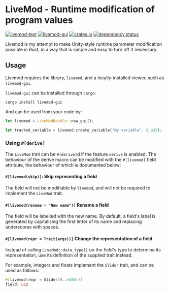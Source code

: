 # LiveMod - Runtime modification of program values

[![livemod-test](https://github.com/TheOnlyMrCat/LiveMod/actions/workflows/test.yml/badge.svg)](https://github.com/TheOnlyMrCat/LiveMod/actions/workflows/test.yml)
[![livemod-gui](https://github.com/TheOnlyMrCat/LiveMod/actions/workflows/gui.yml/badge.svg)](https://github.com/TheOnlyMrCat/LiveMod/actions/workflows/gui.yml)
[![crates.io](https://img.shields.io/crates/v/livemod)](https://crates.io/crates/livemod)
[![dependency status](https://deps.rs/repo/github/TheOnlyMrCat/livemod/status.svg)](https://deps.rs/repo/github/TheOnlyMrCat/livemod)

Livemod is my attempt to make Unity-style runtime parameter modification possible in Rust, in a way that is simple
and easy to turn off if necessary.

## Usage

Livemod requires the library, `livemod`, and a locally-installed viewer, such as `livemod-gui`.

`livemod-gui` can be installed through `cargo`:

```
cargo install livemod-gui
```

And can be used from your code by:

```rs
let livemod = LiveModHandle::new_gui();

let tracked_variable = livemod.create_variable("My variable", 0_u32);
```

### Using `#[derive]`

The `LiveMod` trait can be `#[derive]`d if the feature `derive` is enabled. The behaviour of the derive macro can be modified with the `#[livemod]` field attribute, the behaviour of which is documented below:

#### `#[livemod(skip)]`: Skip representing a field

The field will not be modifiable by `livemod`, and will not be required to implement the `LiveMod` trait.

#### `#[livemod(rename = "New name")]` Rename a field

The field will be labelled with the new name. By default, a field's label is generated by capitalising the first letter of its
name and replacing underscores with spaces.

#### `#[livemod(repr = Trait(args))]` Change the representation of a field

Instead of calling `LiveMod::data_type()` on the field's type to determine its representation, use its definition of the
supplied trait instead.

For example, integers and floats implement the `Slider` trait, and can be used as follows:

```rs
#[livemod(repr = Slider(0..=100))]
field: u32
```